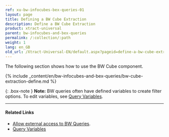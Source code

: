 ```yaml
---
ref: xu-bw-infocubes-bex-queries-01
layout: page
title: Defining a BW Cube Extraction
description: Define a BW Cube Extraction
product: xtract-universal
parent: bw-infocubes-and-bex-queries
permalink: /:collection/:path
weight: 1
lang: en_GB
old_url: /Xtract-Universal-EN/default.aspx?pageid=define-a-bw-cube-extraction
---
```

The following section shows how to use the BW Cube component. <br>

{% include _content/en/bw-infocubes-and-bex-queries/bw-cube-extraction-define.md %}


{: .box-note }
**Note:** BW queries often have defined variables to create filter options. To edit variables, see [Query Variables](./variables).
 
*****
#### Related Links
- [Allow external access to BW Queries](https://kb.theobald-software.com/general/allow-external-access-to-bw-queries).
- [Query Variables](./variables)
